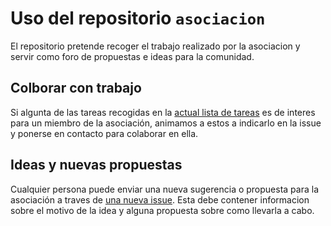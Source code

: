 # Uso del repositorio `asociacion`

El repositorio pretende recoger el trabajo realizado por la asociacion y servir como foro de propuestas e ideas para la comunidad.

## Colborar con trabajo

Si algunta de las tareas recogidas en la [actual lista de tareas](https://github.com/python-spain/asociacion/issues)
es de interes para un miembro de la asociación, animamos a estos a indicarlo en la issue y ponerse en contacto
para colaborar en ella.

## Ideas y nuevas propuestas

Cualquier persona puede enviar una nueva sugerencia o propuesta para la asociación a traves de
[una nueva issue](https://github.com/python-spain/asociacion/issues/new). Esta debe contener informacion sobre 
el motivo de la idea y alguna propuesta sobre como llevarla a cabo.
